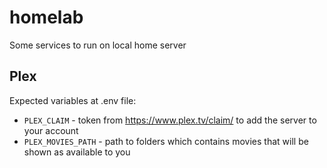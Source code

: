 # homelab

Some services to run on local home server

## Plex

Expected variables at .env file:
- `PLEX_CLAIM` - token from https://www.plex.tv/claim/ to add the server to your account
- `PLEX_MOVIES_PATH` - path to folders which contains movies that will be shown as available to you
